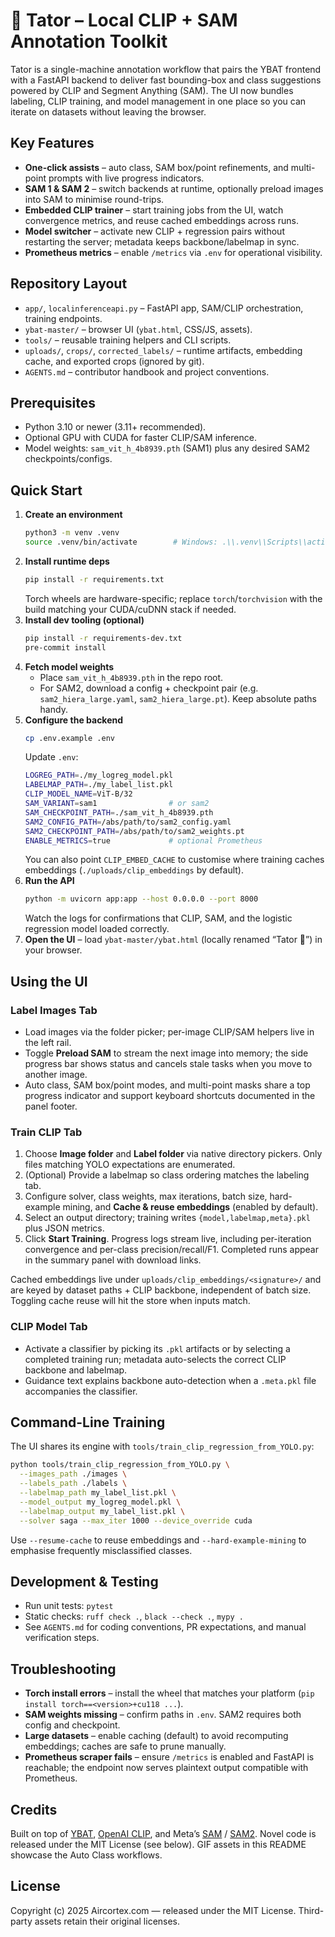 # 🥔 Tator – Local CLIP + SAM Annotation Toolkit

Tator is a single-machine annotation workflow that pairs the YBAT frontend with a FastAPI backend to deliver fast bounding-box and class suggestions powered by CLIP and Segment Anything (SAM). The UI now bundles labeling, CLIP training, and model management in one place so you can iterate on datasets without leaving the browser.

## Key Features
- **One-click assists** – auto class, SAM box/point refinements, and multi-point prompts with live progress indicators.
- **SAM 1 & SAM 2** – switch backends at runtime, optionally preload images into SAM to minimise round-trips.
- **Embedded CLIP trainer** – start training jobs from the UI, watch convergence metrics, and reuse cached embeddings across runs.
- **Model switcher** – activate new CLIP + regression pairs without restarting the server; metadata keeps backbone/labelmap in sync.
- **Prometheus metrics** – enable `/metrics` via `.env` for operational visibility.

## Repository Layout
- `app/`, `localinferenceapi.py` – FastAPI app, SAM/CLIP orchestration, training endpoints.
- `ybat-master/` – browser UI (`ybat.html`, CSS/JS, assets).
- `tools/` – reusable training helpers and CLI scripts.
- `uploads/`, `crops/`, `corrected_labels/` – runtime artifacts, embedding cache, and exported crops (ignored by git).
- `AGENTS.md` – contributor handbook and project conventions.

## Prerequisites
- Python 3.10 or newer (3.11+ recommended).
- Optional GPU with CUDA for faster CLIP/SAM inference.
- Model weights: `sam_vit_h_4b8939.pth` (SAM1) plus any desired SAM2 checkpoints/configs.

## Quick Start
1. **Create an environment**
   ```bash
   python3 -m venv .venv
   source .venv/bin/activate        # Windows: .\\.venv\\Scripts\\activate
   ```
2. **Install runtime deps**
   ```bash
   pip install -r requirements.txt
   ```
   Torch wheels are hardware-specific; replace `torch`/`torchvision` with the build matching your CUDA/cuDNN stack if needed.
3. **Install dev tooling (optional)**
   ```bash
   pip install -r requirements-dev.txt
   pre-commit install
   ```
4. **Fetch model weights**
   - Place `sam_vit_h_4b8939.pth` in the repo root.
   - For SAM2, download a config + checkpoint pair (e.g. `sam2_hiera_large.yaml`, `sam2_hiera_large.pt`). Keep absolute paths handy.
5. **Configure the backend**
   ```bash
   cp .env.example .env
   ```
   Update `.env`:
   ```bash
   LOGREG_PATH=./my_logreg_model.pkl
   LABELMAP_PATH=./my_label_list.pkl
   CLIP_MODEL_NAME=ViT-B/32
   SAM_VARIANT=sam1                # or sam2
   SAM_CHECKPOINT_PATH=./sam_vit_h_4b8939.pth
   SAM2_CONFIG_PATH=/abs/path/to/sam2_config.yaml
   SAM2_CHECKPOINT_PATH=/abs/path/to/sam2_weights.pt
   ENABLE_METRICS=true             # optional Prometheus
   ```
   You can also point `CLIP_EMBED_CACHE` to customise where training caches embeddings (`./uploads/clip_embeddings` by default).
6. **Run the API**
   ```bash
   python -m uvicorn app:app --host 0.0.0.0 --port 8000
   ```
   Watch the logs for confirmations that CLIP, SAM, and the logistic regression model loaded correctly.
7. **Open the UI** – load `ybat-master/ybat.html` (locally renamed “Tator 🥔”) in your browser.

## Using the UI
### Label Images Tab
- Load images via the folder picker; per-image CLIP/SAM helpers live in the left rail.
- Toggle **Preload SAM** to stream the next image into memory; the side progress bar shows status and cancels stale tasks when you move to another image.
- Auto class, SAM box/point modes, and multi-point masks share a top progress indicator and support keyboard shortcuts documented in the panel footer.

### Train CLIP Tab
1. Choose **Image folder** and **Label folder** via native directory pickers. Only files matching YOLO expectations are enumerated.
2. (Optional) Provide a labelmap so class ordering matches the labeling tab.
3. Configure solver, class weights, max iterations, batch size, hard-example mining, and **Cache & reuse embeddings** (enabled by default).
4. Select an output directory; training writes `{model,labelmap,meta}.pkl` plus JSON metrics.
5. Click **Start Training**. Progress logs stream live, including per-iteration convergence and per-class precision/recall/F1. Completed runs appear in the summary panel with download links.

Cached embeddings live under `uploads/clip_embeddings/<signature>/` and are keyed by dataset paths + CLIP backbone, independent of batch size. Toggling cache reuse will hit the store when inputs match.

### CLIP Model Tab
- Activate a classifier by picking its `.pkl` artifacts or by selecting a completed training run; metadata auto-selects the correct CLIP backbone and labelmap.
- Guidance text explains backbone auto-detection when a `.meta.pkl` file accompanies the classifier.

## Command-Line Training
The UI shares its engine with `tools/train_clip_regression_from_YOLO.py`:
```bash
python tools/train_clip_regression_from_YOLO.py \
  --images_path ./images \
  --labels_path ./labels \
  --labelmap_path my_label_list.pkl \
  --model_output my_logreg_model.pkl \
  --labelmap_output my_label_list.pkl \
  --solver saga --max_iter 1000 --device_override cuda
```
Use `--resume-cache` to reuse embeddings and `--hard-example-mining` to emphasise frequently misclassified classes.

## Development & Testing
- Run unit tests: `pytest`
- Static checks: `ruff check .`, `black --check .`, `mypy .`
- See `AGENTS.md` for coding conventions, PR expectations, and manual verification steps.

## Troubleshooting
- **Torch install errors** – install the wheel that matches your platform (`pip install torch==<version>+cu118 ...`).
- **SAM weights missing** – confirm paths in `.env`. SAM2 requires both config and checkpoint.
- **Large datasets** – enable caching (default) to avoid recomputing embeddings; caches are safe to prune manually.
- **Prometheus scraper fails** – ensure `/metrics` is enabled and FastAPI is reachable; the endpoint now serves plaintext output compatible with Prometheus.

## Credits
Built on top of [YBAT](https://github.com/drainingsun/ybat), [OpenAI CLIP](https://github.com/openai/CLIP), and Meta’s [SAM](https://github.com/facebookresearch/segment-anything) / [SAM2](https://github.com/facebookresearch/sam2). Novel code is released under the MIT License (see below). GIF assets in this README showcase the Auto Class workflows.

## License
Copyright (c) 2025 Aircortex.com — released under the MIT License. Third-party assets retain their original licenses.
